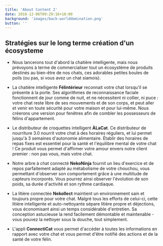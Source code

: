 ```yaml
---
title: 'About Content 2'
date: 2018-12-06T09:29:16+10:00
background: 'images/back-worlddomination.png'
button: ''
---
```



## Stratégies sur le long terme création d'un écosysteme

- Nous lancerons tout d'abord la chatière intelligente, mais nous prévoyons à terme de commercialiser tout un écosystème de produits destinés au bien-être de nos chats, ces adorables petites boules de poils (ou pas, si vous avez un chat siamois).

- La chatière intelligente **Félintérieur** reconnait votre chat lorsqu'il se présente à la porte. Ses algorithmes de reconnaissance faciale fonctionnent de jour comme de nuit, et ne nécessitent ni collier, ni puce : votre chat reste libre de ses mouvements et de son corps, et peut aller et venir en toute sécurité pour votre maison et pour lui-même. Nous créerons une version pour fenêtres afin de combler les possesseurs de félins d'appartement.

- Le distributeur de croquettes intelligent **ÀLaCat**. Ce distributeur de nourriture 3.0 nourrit votre chat à des horaires réguliers, et lui permet jusqu'à 3 semaines d'autonomie alimentaire. Établir des horaires de repas fixes est essentiel pour la santé et l'équilibre mental de votre chat ! Ce produit vous permet d'affirmer votre amour envers notre client premier : non pas vous, mais votre chat.

- Notre arbre à chat connecté **NekoNinja** fournit un lieu d'exercice et de repos parfaitement adapté au métabolisme de votre chouchou, vous permettant d'observer son comportement grâce à une multitude de capteurs incorporés. Vous pourrez ainsi observer l'évolution de son poids, sa durée d'activité et son rythme cardiaque.

- La litière connectée **Nekollect** maintient un environnement sain et toujours propre pour votre chat. Malgré tous les efforts de celui-ci, cette litière intelligente et auto-nettoyante sépare litière propre et déjections, vous économisant ainsi un temps considérable d'entretien. Sa conception astucieuse la rend facilement démontable et maintenable - vous pouvez la nettoyer sous la douche, tout simplement.

- L'appli **ConnectiCat** vous permet d'accéder à toutes les informations en rapport avec votre chat et vous permet d'être notifié des actions et de la santé de votre félin.


